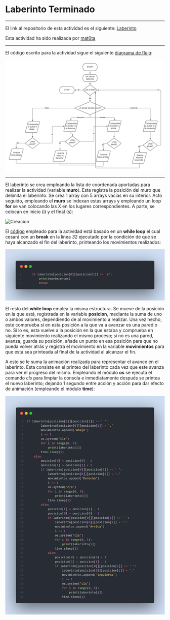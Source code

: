 # Laberinto Terminado

---

El link al repositorio de esta actividad es el siguiente: [Laberinto](https://github.com/mat0ta/laberinto/)

Esta actividad ha sido realizada por [mat0ta](https://github.com/mat0ta/)

---

El código escrito para la actividad sigue el siguiente [diagrama de flujo](https://github.com/mat0ta/laberinto/blob/main/diagrama_laberinto.png):

![Diagrama de Laberinto](https://github.com/mat0ta/laberinto/blob/main/diagrama_laberinto.png)

---

El laberinto se crea empleando la lista de coordenada aportadas para realizar la actividad (variable **muro**). Esta registra la posición del muro que delimita el laberinto. Se crea 1 array con 5 arrays vacías en su interior. Acto seguido, empleando el **muro** se indexan estas arrays y empleando un loop **for** se van colocando las X en los lugares correspondientes. A parte, se colocan en inicio (i) y el final (s):

![Creacion](https://github.com/mat0ta/laberinto/blob/main/creacion.png)

El [código](https://github.com/mat0ta/laberinto/blob/main/laberinto.py) empleado para la actividad está basado en un **while loop** el cual cesará con un **break** en la línea *32* ejecutado por la condición de que se haya alcanzado el fin del laberinto, printeando los movimientos realizados:

![Break](https://github.com/mat0ta/laberinto/blob/main/snapshots/break.png)

El resto del **while loop** emplea la misma estructura. Se mueve de la posición en la que está, registrada en la variable **posicion**, mediante la suma de uno o ambos valores, dependiendo de al movimiento a realizar. Una vez hecho, este comprueba si en esta posición a la que va a avanzar es una pared o no. Si lo es, esta vuelve a la posición en la que estaba y comprueba en siguiente movimiento realizando el mismo proceso; si no es una pared, avanza, guarda su posición, añade un punto en esa posición para que no pueda volver atrás y registra el movimiento en la variable **movimientos** para que esta sea printeada al final de la actividad al alcanzar el fin.

A esto se le suma la animación realizada para representar el avance en el laberinto. Esta consiste en el printeo del laberinto cada vez que este avanza para ver el progreso del mismo. Empleando el módulo **os** se ejecuta el comando *cls* para limpiar la consola e inmediatamente después se printea el nuevo laberinto; dejando 1 segundo entre acción y acción para dar efecto de animación (empleando el módulo **time**): 


![Main While](https://github.com/mat0ta/laberinto/blob/main/snapshots/main_while.png)
